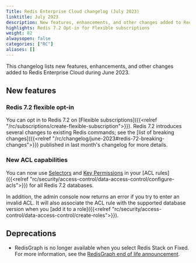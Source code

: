 ```yaml
---
Title: Redis Enterprise Cloud changelog (July 2023)
linktitle: July 2023
description: New features, enhancements, and other changes added to Redis Enterprise Cloud during July 2023.
highlights: Redis 7.2 Opt-in for Flexible subscriptions
weight: 82
alwaysopen: false
categories: ["RC"]
aliases: []
---
```


This changelog lists new features, enhancements, and other changes added to Redis Enterprise Cloud during June 2023.

## New features

### Redis 7.2 flexible opt-in

You can opt in to Redis 7.2 on [Flexible subscriptions]({{<relref "/rc/subscriptions/create-flexible-subscription">}}). Redis 7.2 introduces several changes to existing Redis commands; see the [list of breaking changes]({{<relref "/rc/changelog/june-2023#redis-72-breaking-changes">}}) published in last month's changelog for more details.

### New ACL capabilities

You can now use [Selectors](https://redis.io/docs/management/security/acl/#selectors) and [Key Permissions](https://redis.io/docs/management/security/acl/#selectors) in your [ACL rules]({{<relref "rc/security/access-control/data-access-control/configure-acls">}}) for all Redis 7.2 databases. 

In addition, the admin console now returns an error if you try to enter an invalid ACL. It will also associate the ACL rule with the supported database version when you [add it to a role]({{<relref "rc/security/access-control/data-access-control/create-roles">}}).

## Deprecations

- RedisGraph is no longer available when you select Redis Stack on Fixed. For more information, see the [RedisGraph end of life announcement](https://redis.com/blog/redisgraph-eol/).